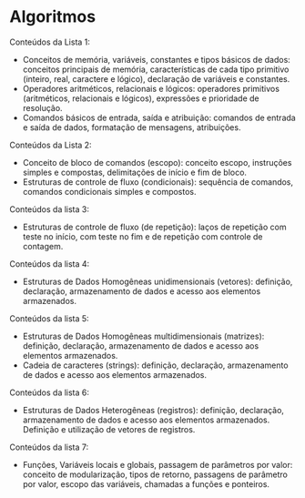 #  Algoritmos


Conteúdos da Lista 1: 
   - Conceitos de memória, variáveis, constantes e tipos básicos de dados: conceitos principais de memória, características de cada tipo primitivo (inteiro, real, caractere e lógico), declaração de variáveis e constantes.   
   - Operadores aritméticos, relacionais e lógicos: operadores primitivos (aritméticos, relacionais e lógicos), expressões e prioridade de resolução.
   - Comandos básicos de entrada, saída e atribuição: comandos de entrada e saída de dados, formatação de mensagens, atribuições.
 
Conteúdos da Lista 2:
   - Conceito de bloco de comandos (escopo): conceito escopo, instruções simples e compostas, delimitações de início e fim de bloco.  
   - Estruturas de controle de fluxo (condicionais): sequência de comandos, comandos condicionais simples e compostos.


Conteúdos da lista 3:
   - Estruturas de controle de fluxo (de repetição): laços de repetição com teste no início, com teste no fim e de repetição com controle de contagem.


Conteúdos da lista 4:
   - Estruturas de Dados Homogêneas unidimensionais (vetores): definição, declaração, armazenamento de dados e acesso aos elementos armazenados.
 
 Conteúdos da lista 5:
   - Estruturas de Dados Homogêneas multidimensionais (matrizes): definição, declaração, armazenamento de dados e acesso aos elementos armazenados.
   - Cadeia de caracteres (strings): definição, declaração, armazenamento de dados e acesso aos elementos armazenados.


 Conteúdos da lista 6: 
   - Estruturas de Dados Heterogêneas (registros): definição, declaração, armazenamento de dados e acesso aos elementos armazenados. Definição e utilização de vetores de registros.
 
 Conteúdos da lista 7:
   - Funções, Variáveis locais e globais, passagem de parâmetros por valor: conceito de modularização, tipos de retorno, passagens de parâmetro por valor, escopo das variáveis, chamadas a funções e ponteiros.















